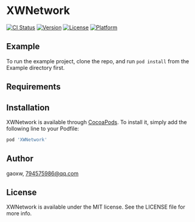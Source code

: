 # XWNetwork

[![CI Status](https://img.shields.io/travis/gaoxw/XWNetwork.svg?style=flat)](https://travis-ci.org/gaoxw/XWNetwork)
[![Version](https://img.shields.io/cocoapods/v/XWNetwork.svg?style=flat)](https://cocoapods.org/pods/XWNetwork)
[![License](https://img.shields.io/cocoapods/l/XWNetwork.svg?style=flat)](https://cocoapods.org/pods/XWNetwork)
[![Platform](https://img.shields.io/cocoapods/p/XWNetwork.svg?style=flat)](https://cocoapods.org/pods/XWNetwork)

## Example

To run the example project, clone the repo, and run `pod install` from the Example directory first.

## Requirements

## Installation

XWNetwork is available through [CocoaPods](https://cocoapods.org). To install
it, simply add the following line to your Podfile:

```ruby
pod 'XWNetwork'
```

## Author

gaoxw, 794575986@qq.com

## License

XWNetwork is available under the MIT license. See the LICENSE file for more info.
